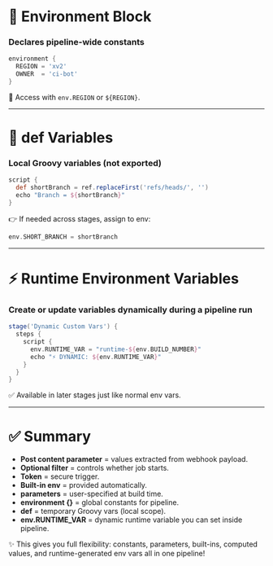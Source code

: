 # 🌿 Environment Block

### Declares pipeline-wide constants

```groovy
environment {
  REGION = 'xv2'
  OWNER  = 'ci-bot'
}
```

📌 Access with `env.REGION` or `${REGION}`.

---

# 🧠 def Variables

### Local Groovy variables (not exported)

```groovy
script {
  def shortBranch = ref.replaceFirst('refs/heads/', '')
  echo "Branch = ${shortBranch}"
}
```

👉 If needed across stages, assign to env:

```groovy
env.SHORT_BRANCH = shortBranch
```

---

# ⚡ Runtime Environment Variables

### Create or update variables dynamically during a pipeline run

```groovy
stage('Dynamic Custom Vars') {
  steps {
    script {
      env.RUNTIME_VAR = "runtime-${env.BUILD_NUMBER}"
      echo "⚡ DYNAMIC: ${env.RUNTIME_VAR}"
    }
  }
}
```

✅ Available in later stages just like normal env vars.

---

# ✅ Summary

* **Post content parameter** = values extracted from webhook payload.
* **Optional filter** = controls whether job starts.
* **Token** = secure trigger.
* **Built-in env** = provided automatically.
* **parameters** = user-specified at build time.
* **environment {}** = global constants for pipeline.
* **def** = temporary Groovy vars (local scope).
* **env.RUNTIME\_VAR** = dynamic runtime variable you can set inside pipeline.

✨ This gives you full flexibility: constants, parameters, built-ins, computed values, and runtime-generated env vars all in one pipeline!
